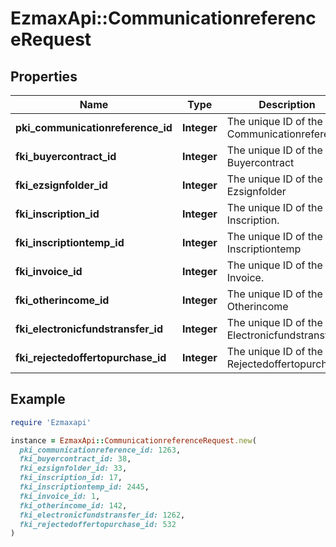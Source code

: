 # EzmaxApi::CommunicationreferenceRequest

## Properties

| Name | Type | Description | Notes |
| ---- | ---- | ----------- | ----- |
| **pki_communicationreference_id** | **Integer** | The unique ID of the Communicationreference | [optional] |
| **fki_buyercontract_id** | **Integer** | The unique ID of the Buyercontract | [optional] |
| **fki_ezsignfolder_id** | **Integer** | The unique ID of the Ezsignfolder | [optional] |
| **fki_inscription_id** | **Integer** | The unique ID of the Inscription. | [optional] |
| **fki_inscriptiontemp_id** | **Integer** | The unique ID of the Inscriptiontemp | [optional] |
| **fki_invoice_id** | **Integer** | The unique ID of the Invoice. | [optional] |
| **fki_otherincome_id** | **Integer** | The unique ID of the Otherincome | [optional] |
| **fki_electronicfundstransfer_id** | **Integer** | The unique ID of the Electronicfundstransfer | [optional] |
| **fki_rejectedoffertopurchase_id** | **Integer** | The unique ID of the Rejectedoffertopurchase | [optional] |

## Example

```ruby
require 'Ezmaxapi'

instance = EzmaxApi::CommunicationreferenceRequest.new(
  pki_communicationreference_id: 1263,
  fki_buyercontract_id: 38,
  fki_ezsignfolder_id: 33,
  fki_inscription_id: 17,
  fki_inscriptiontemp_id: 2445,
  fki_invoice_id: 1,
  fki_otherincome_id: 142,
  fki_electronicfundstransfer_id: 1262,
  fki_rejectedoffertopurchase_id: 532
)
```

